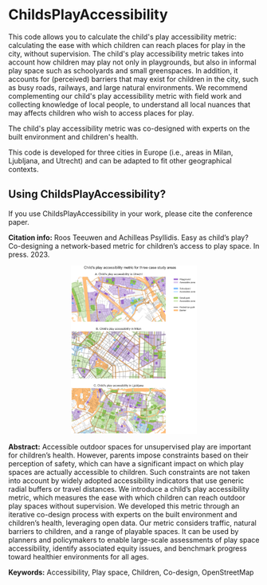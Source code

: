 # ChildsPlayAccessibility

This code allows you to calculate the child's play accessibility metric: calculating the ease with which children can reach places for play in the city, without supervision. The child's play accessibility metric takes into account how children may play not only in playgrounds, but also in informal play space such as schoolyards and small greenspaces. In addition, it accounts for (perceived) barriers that may exist for children in the city, such as busy roads, railways, and large natural environments. We recommend complementing our child's play accessibility metric with field work and collecting knowledge of local people, to understand all local nuances that may affects children who wish to access places for play. 

The child's play accessibility metric was co-designed with experts on the built environment and children's health. 

This code is developed for three cities in Europe (i.e., areas in Milan, Ljubljana, and Utrecht) and can be adapted to fit other geographical contexts. 

## Using ChildsPlayAccessibility?

If you use ChildsPlayAccessibility in your work, please cite the conference paper.

**Citation info:** Roos Teeuwen and Achilleas Psyllidis. Easy as child’s play? Co-designing a network-based metric for children’s access to play space. In press. 2023.

<p align="center">
    <img src="https://github.com/rflteeuwen/ChildsPlayAccessibility/blob/main/figures/results.png" width="50%">
</p>

**Abstract:** Accessible outdoor spaces for unsupervised play are important for children’s health. However, parents impose constraints based on their perception of safety, which can have a significant impact on which play spaces are actually accessible to children. Such constraints are not taken into account by widely adopted accessibility indicators that use generic radial buffers or travel distances. We introduce a child’s play accessibility metric, which measures the ease with which children can reach outdoor play spaces without supervision. We developed this metric through an iterative co-design process with experts on the built environment and children’s health, leveraging open data. Our metric considers traffic, natural barriers to children, and a range of playable spaces. It can be used by planners and policymakers to enable large-scale assessments of play space accessibility, identify associated equity issues, and benchmark progress toward healthier environments for all ages.

**Keywords:** Accessibility, Play space, Children, Co-design, OpenStreetMap
